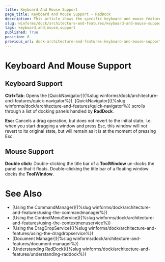 ```yaml
---
title: Keyboard And Mouse Support
page_title: Keyboard And Mouse Support - RadDock
description: This article shows the specific keyboard and mouse features. 
slug: winforms/dock/architecture-and-features/keyboard-and-mouse-support
tags: keyboard,and,mouse,support
published: True
position: 6
previous_url: dock-architecture-and-features-keyboard-and-mouse-support
---
```


# Keyboard And Mouse Support
 
## Keyboard Support

__Ctrl+Tab:__ Opens the [QuickNavigator]({%slug winforms/dock/architecture-and-features/quick-navigator%}). [QuickNavigator]({%slug winforms/dock/architecture-and-features/quick-navigator%}) scrolls through a list of docking panels handled by __RadDock__.

__Esc:__ Cancels a drag operation, but does not revert to the initial state. I.e. when you start dragging a window and press Esc, this window will not revert to its original state, but will remain as it is at the moment of pressing Esc.
        

## Mouse Support

__Double click:__ Double-clicking the title bar of a **ToolWindow** un-docks the panel so that it floats. Double-clicking the title bar of a floating window docks the **ToolWindow**.

# See Also

* [Using the CommandManager]({%slug winforms/dock/architecture-and-features/using-the-commandmanager%})     
* [Using the ContextMenuService]({%slug winforms/dock/architecture-and-features/using-the-contextmenuservice%})
* [Using the DragDropService]({%slug winforms/dock/architecture-and-features/using-the-dragdropservice%}) 
* [Document Manager]({%slug winforms/dock/architecture-and-features/document-manager%})   
* [Understanding RadDock]({%slug winforms/dock/architecture-and-features/understanding-raddock%})
